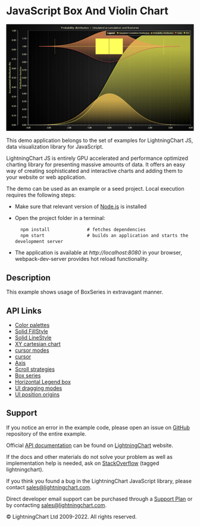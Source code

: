 # JavaScript Box And Violin Chart

![JavaScript Box And Violin Chart](boxPlotAndViolin-darkGold.png)

This demo application belongs to the set of examples for LightningChart JS, data visualization library for JavaScript.

LightningChart JS is entirely GPU accelerated and performance optimized charting library for presenting massive amounts of data. It offers an easy way of creating sophisticated and interactive charts and adding them to your website or web application.

The demo can be used as an example or a seed project. Local execution requires the following steps:

-   Make sure that relevant version of [Node.js](https://nodejs.org/en/download/) is installed
-   Open the project folder in a terminal:

          npm install              # fetches dependencies
          npm start                # builds an application and starts the development server

-   The application is available at _http://localhost:8080_ in your browser, webpack-dev-server provides hot reload functionality.


## Description

This example shows usage of BoxSeries in extravagant manner.


## API Links

* [Color palettes]
* [Solid FillStyle]
* [Solid LineStyle]
* [XY cartesian chart]
* [cursor modes]
* [cursor]
* [Axis]
* [Scroll strategies]
* [Box series]
* [Horizontal Legend box]
* [UI dragging modes]
* [UI position origins]


## Support

If you notice an error in the example code, please open an issue on [GitHub][0] repository of the entire example.

Official [API documentation][1] can be found on [LightningChart][2] website.

If the docs and other materials do not solve your problem as well as implementation help is needed, ask on [StackOverflow][3] (tagged lightningchart).

If you think you found a bug in the LightningChart JavaScript library, please contact sales@lightningchart.com.

Direct developer email support can be purchased through a [Support Plan][4] or by contacting sales@lightningchart.com.

[0]: https://github.com/Arction/
[1]: https://lightningchart.com/lightningchart-js-api-documentation/
[2]: https://lightningchart.com
[3]: https://stackoverflow.com/questions/tagged/lightningchart
[4]: https://lightningchart.com/support-services/

© LightningChart Ltd 2009-2022. All rights reserved.


[Color palettes]: https://lightningchart.com/js-charts/api-documentation/v7.0.1/variables/ColorPalettes.html
[Solid FillStyle]: https://lightningchart.com/js-charts/api-documentation/v7.0.1/classes/SolidFill.html
[Solid LineStyle]: https://lightningchart.com/js-charts/api-documentation/v7.0.1/classes/SolidLine.html
[XY cartesian chart]: https://lightningchart.com/js-charts/api-documentation/v7.0.1/classes/ChartXY.html
[cursor modes]: https://lightningchart.com/js-charts/api-documentation/v7.0.1/enums/AutoCursorModes.html
[cursor]: https://lightningchart.com/js-charts/api-documentation/v7.0.1/interfaces/AutoCursorXY.html
[Axis]: https://lightningchart.com/js-charts/api-documentation/v7.0.1/classes/Axis.html
[Scroll strategies]: https://lightningchart.com/js-charts/api-documentation/v7.0.1/variables/AxisScrollStrategies.html
[Box series]: https://lightningchart.com/js-charts/api-documentation/v7.0.1/classes/BoxSeries.html
[Horizontal Legend box]: https://lightningchart.com/js-charts/api-documentation/v7.0.1/variables/LegendBoxBuilders.html
[UI dragging modes]: https://lightningchart.com/js-charts/api-documentation/v7.0.1/enums/UIDraggingModes.html
[UI position origins]: https://lightningchart.com/js-charts/api-documentation/v7.0.1/variables/UIOrigins.html

